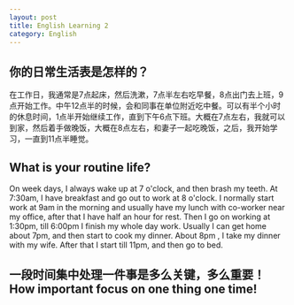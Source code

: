 ```yaml
---
layout: post
title: English Learning 2
category: English
---
```



## 你的日常生活表是怎样的？
在工作日，我通常是7点起床，然后洗漱，7点半左右吃早餐，8点出门去上班，9点开始工作。中午12点半的时候，会和同事在单位附近吃中餐。可以有半个小时的休息时间，1点半开始继续工作，直到下午6点下班。大概在7点左右，我就可以到家，然后着手做晚饭，大概在8点左右，和妻子一起吃晚饭，之后，我开始学习，一直到11点半睡觉。
 
## What is your routine life?

On week days, I always wake up at 7 o'clock, and then brash my teeth. At 7:30am, I have breakfast and go out to work at 8 o'clock. I normally start work at 9am in the morning and usually have my lunch with co-worker near my office, after that I have half an hour for rest. Then I go on working at 1:30pm, till 6:00pm I finish my whole day work. Usually I can get home about 7pm, and then start to cook my dinner. About 8pm , I take my dinner with my wife. After that I start till 11pm, and then go to bed.

## 一段时间集中处理一件事是多么关键，多么重要！ How important focus on one thing one time!